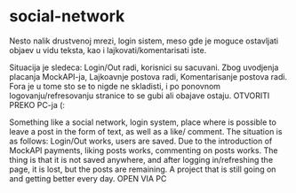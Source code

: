# social-network
Nesto nalik drustvenoj mrezi, login sistem, meso gde je moguce ostavljati objaev u vidu teksta, kao i lajkovati/komentarisati iste.


Situacija je sledeca:
Login/Out radi, korisnici su sacuvani.
Zbog uvodjenja placanja MockAPI-ja,
Lajkoavnje postova radi,
Komentarisanje postova radi.
Fora je u tome sto se to nigde ne skladisti, i po ponovnom logovanju/refresovanju stranice to se gubi ali obajave ostaju.
OTVORITI PREKO PC-ja
 (:


Something like a social network, login system, place where is possible to leave a post in the form of text, as well as a like/
comment.
The situation is as follows: Login/Out works, users are saved.
Due to the introduction of MockAPI payments, liking posts works, commenting on posts works.
The thing is that it is not saved anywhere, and after logging in/refreshing the page, it is lost, but the posts are remaining.
A project that is still going on and getting better every day.
OPEN VIA PC
